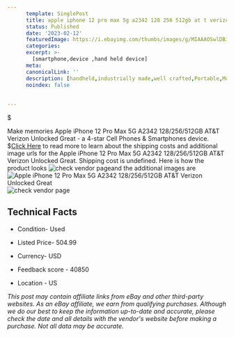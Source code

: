 ```yaml
---
      template: SinglePost
      title: apple iphone 12 pro max 5g a2342 128 256 512gb at t verizon unlocked great
      status: Published
      date: '2023-02-12'
      featuredImage: https://i.ebayimg.com/thumbs/images/g/MIAAAOSwlDBiL2Hm/s-l225.jpg
      categories: 
      excerpt: >-
        [smartphone,device ,hand held device]
      meta:
      canonicalLink: ''
      description: [handheld,industrially made,well crafted,Portable,Mobile,Compact,Convenient,Lightweight,Maneuverable,Man-portable,Miniature,Carriable,Hand-held,Light,Holdable,Transportable,Mobile device,Pocket-sized,On-the-go,Wireless,Cordless,Compact size,Convenient size, smartphone,device ,hand held device]
      noindex: false
      
        
---
```

$

Make memories Apple iPhone 12 Pro Max 5G A2342 128/256/512GB AT&T Verizon Unlocked Great - a 4-star Cell Phones & Smartphones device.
$[Click Here](https://www.ebay.com/itm/265291948536?hash=item3dc4a1e1f8%3Ag%3AMIAAAOSwlDBiL2Hm&mkevt=1&mkcid=1&mkrid=711-53200-19255-0&campid=%253CePNCampaignId%253E&customid=%253CreferenceId%253E&toolid=10049) to read more to learn about the shipping costs and additional image urls for the Apple iPhone 12 Pro Max 5G A2342 128/256/512GB AT&T Verizon Unlocked Great. Shipping cost is undefined. Here is how the product looks ![check vendor page](https://i.ebayimg.com/thumbs/images/g/MIAAAOSwlDBiL2Hm/s-l225.jpg)and the additional images are![Apple iPhone 12 Pro Max 5G A2342 128/256/512GB AT&T Verizon Unlocked Great](https://i.ebayimg.com/images/g/MIAAAOSwlDBiL2Hm/s-l1600.jpg)![check vendor page](https://origin-galleryplus.ebayimg.com/ws/web/265291948536_2_0_1/225x225.jpg,https://origin-galleryplus.ebayimg.com/ws/web/265291948536_3_0_1/225x225.jpg,https://origin-galleryplus.ebayimg.com/ws/web/265291948536_4_0_1/225x225.jpg)



 ## Technical Facts 



     
      

 - Condition- Used 


      

 - Listed Price- 504.99 


      

 - Currency- USD 


      

 - Feedback score - 40850 


      

 - Location - US 


      
      

 *_This post may contain affiliate links from eBay and other third-party websites. As an eBay affiliate, we earn from qualifying purchases. Although we do our best to keep the information up-to-date and accurate, please check the date and all details with the vendor's website before making a purchase. Not all data may be accurate._*






